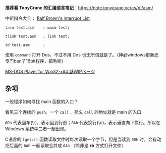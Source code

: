 
**推荐看 TonyCrane 的汇编语言笔记**：https://note.tonycrane.cc/cs/pl/asm/

中断指令大全： [Ralf Brown's Interrupt List](./interruptlist/rbrown.htm)

```
tasm test.asm    ; masm test;

tlink test.asm   ; link test;

td test.asm      ; 
```

使用 `command` 打开 Dos，不过不用 Dos 也无所谓就是了。（神必windows更新还专门ban了16bit程序，搞毛呢）

[MS-DOS Player for Win32-x64 謎WIPページ](http://takeda-toshiya.my.coocan.jp/msdos/)

## 杂项

一般程序如何寻找 main 函数的入口？

看见三个连续的 `push`，一个 `call` ，那么 `call` 的地址就是 main 的入口

`0Dh` 代表回车(\\r)，表示回到行首；`0Ah` 代表换行(\\n)，表示垂直向下换行。所以在 Windows 系统中二者一起出现。

C语言的 `fgetc()` 函数读取文件时每次读取一个字节，但是当读到 `0Dh` 时，会自动把后面的 `0Ah` 一起读取合并成 `0Ah` （除非是 **rb** 方式打开文件）
